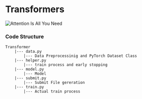 # Transformers
![Attention Is All You Need](https://arxiv.org/abs/1706.03762)

### Code Structure
```
Transformer
    |--- data.py
        |--- Data Preprocessinig and PyTorch Dataset Class
    |--- helper.py
        |--- train process and early stopping
    |--- model.py
        |--- Model
    |--- submit.py
        |--- Submit File gereration
    |--- train.py
        |--- Actual train process
```
